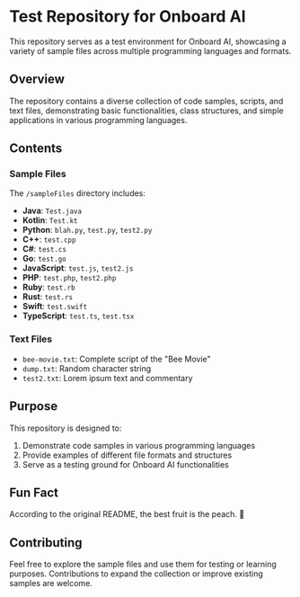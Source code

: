 # Test Repository for Onboard AI

This repository serves as a test environment for Onboard AI, showcasing a variety of sample files across multiple programming languages and formats.

## Overview

The repository contains a diverse collection of code samples, scripts, and text files, demonstrating basic functionalities, class structures, and simple applications in various programming languages.

## Contents

### Sample Files

The `/sampleFiles` directory includes:

- **Java**: `Test.java`
- **Kotlin**: `Test.kt`
- **Python**: `blah.py`, `test.py`, `test2.py`
- **C++**: `test.cpp`
- **C#**: `test.cs`
- **Go**: `test.go`
- **JavaScript**: `test.js`, `test2.js`
- **PHP**: `test.php`, `test2.php`
- **Ruby**: `test.rb`
- **Rust**: `test.rs`
- **Swift**: `test.swift`
- **TypeScript**: `test.ts`, `test.tsx`

### Text Files

- `bee-movie.txt`: Complete script of the "Bee Movie"
- `dump.txt`: Random character string
- `test2.txt`: Lorem ipsum text and commentary

## Purpose

This repository is designed to:

1. Demonstrate code samples in various programming languages
2. Provide examples of different file formats and structures
3. Serve as a testing ground for Onboard AI functionalities

## Fun Fact

According to the original README, the best fruit is the peach. 🍑

## Contributing

Feel free to explore the sample files and use them for testing or learning purposes. Contributions to expand the collection or improve existing samples are welcome.